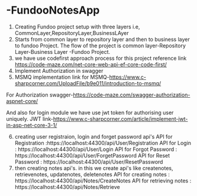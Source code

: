 
# -FundooNotesApp

1. Creating Fundoo project setup with three layers i.e, CommonLayer,RepositoryLayer,BusinessLAyer
2. Starts from common layer to repository layer and then to  business layer to fundoo Project. The flow of the project is common layer-Repository Layer-Business Layer -Fundoo Project.
3. we have use codefirst approach process for this project 
  reference link https://code-maze.com/net-core-web-api-ef-core-code-first/
4. Implement Authorization in swagger
5. MSMQ implementation
link for MSMQ-https://www.c-sharpcorner.com/UploadFile/b9e011/introduction-to-msmq/

For Authorization swagger-https://code-maze.com/swagger-authorization-aspnet-core/

And also for login module we have use jwt token for authorising user uniquely.
JWT link-https://www.c-sharpcorner.com/article/implement-jwt-in-asp-net-core-3-1/

6. creating user registraion, login and forget password api's
    API for Registration :https://localhost:44300/api/User/Registration
    API for Login : https://localhost:44300/api/User/Login
    API for Forgot Password : https://localhost:44300/api/User/ForgetPassword
    API for Reset Password : https://localhost:44300/api/User/ResetPassword
7. then creating notes api's. in this we create api's like createnotes, retrievenotes, updatenotes, deletenotes
    API for creating notes : https://localhost:44300/api/Notes/CreateNotes
    API for retrieving notes : https://localhost:44300/api/Notes/Retrieve

